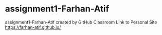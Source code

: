 # assignment1-Farhan-Atif
assignment1-Farhan-Atif created by GitHub Classroom
Link to Personal Site https://farhan-atif.github.io/
